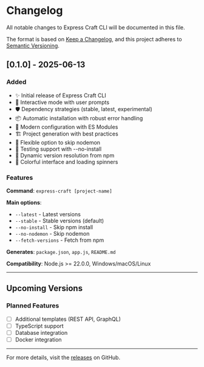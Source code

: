 # Changelog

All notable changes to Express Craft CLI will be documented in this file.

The format is based on [Keep a Changelog](https://keepachangelog.com/en/1.0.0/),
and this project adheres to [Semantic Versioning](https://semver.org/spec/v2.0.0.html).

## [0.1.0] - 2025-06-13

### Added

- ✨ Initial release of Express Craft CLI
- 🚀 Interactive mode with user prompts
- 🛡️ Dependency strategies (stable, latest, experimental)
- 📦 Automatic installation with robust error handling
- 🔧 Modern configuration with ES Modules
- 🏗️ Project generation with best practices
- 🚫 Flexible option to skip nodemon
- 🧪 Testing support with --no-install
- 📡 Dynamic version resolution from npm
- 🎨 Colorful interface and loading spinners

### Features

**Command**: `express-craft [project-name]`

**Main options**:

- `--latest` - Latest versions
- `--stable` - Stable versions (default)
- `--no-install` - Skip npm install
- `--no-nodemon` - Skip nodemon
- `--fetch-versions` - Fetch from npm

**Generates**: `package.json`, `app.js`, `README.md`

**Compatibility**: Node.js >= 22.0.0, Windows/macOS/Linux

---

## Upcoming Versions

### Planned Features

- [ ] Additional templates (REST API, GraphQL)
- [ ] TypeScript support
- [ ] Database integration
- [ ] Docker integration

---

For more details, visit the [releases](https://github.com/Adan-Perez/express-craft-cli/releases) on GitHub.
